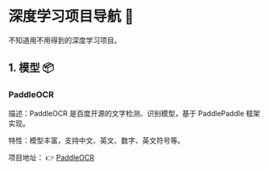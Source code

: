 # 深度学习项目导航 🧠

不知道用不用得到的深度学习项目。


## 1. 模型 📦

### **PaddleOCR**

  描述：PaddleOCR 是百度开源的文字检测、识别模型，基于 PaddlePaddle 框架实现。
  
  特性：模型丰富，支持中文、英文、数字、英文符号等。
  
  项目地址： 👉 [PaddleOCR](https://github.com/PaddlePaddle/PaddleOCR)